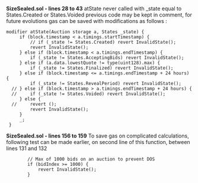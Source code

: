 **SizeSealed.sol - lines 28 to 43**
atState never called with _state equal to States.Created or States.Voided
previous code may be kept in comment, for future evolutions
gas can be saved with modifications as follows :
    
   ``` 
modifier atState(Auction storage a, States _state) {
        if (block.timestamp < a.timings.startTimestamp) {
            // if (_state != States.Created) revert InvalidState();
            revert InvalidState();
        } else if (block.timestamp < a.timings.endTimestamp) {
            if (_state != States.AcceptingBids) revert InvalidState();
        } else if (a.data.lowestQuote != type(uint128).max) {
            if (_state != States.Finalized) revert InvalidState();
        } else if (block.timestamp <= a.timings.endTimestamp + 24 hours) {
            if (_state != States.RevealPeriod) revert InvalidState();
     // } else if (block.timestamp > a.timings.endTimestamp + 24 hours) {
     //     if (_state != States.Voided) revert InvalidState();
        } else {
     //     revert ();
            revert InvalidState();
        }
        _;
    }
```

**SizeSealed.sol - lines 156 to 159**
To save gas on complicated calculations, following test can be made earlier, 
on second line of this function, between lines 131 and 132
```
        // Max of 1000 bids on an auction to prevent DOS
        if (bidIndex >= 1000) {
            revert InvalidState();
        }
```
